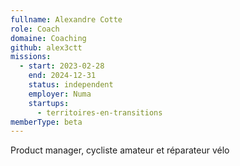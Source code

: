 ```yaml
---
fullname: Alexandre Cotte
role: Coach
domaine: Coaching
github: alex3ctt
missions:
  - start: 2023-02-28
    end: 2024-12-31
    status: independent
    employer: Numa
    startups:
      - territoires-en-transitions
memberType: beta
---
```

Product manager, cycliste amateur et réparateur vélo